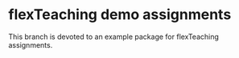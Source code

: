 # flexTeaching demo assignments

This branch is devoted to an example package for flexTeaching assignments.